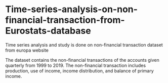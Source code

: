 # Time-series-analysis-on-non-financial-transaction-from-Eurostats-database
Time series analysis and study is done on non-financial transaction dataset from europa website

The dataset contains the non-financial transactions of the accounts given quarterly from 1999 to 2019. The non-financial transaction includes production, use of income, income distribution, and balance of primary income.


